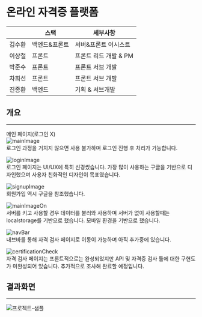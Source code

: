 # 온라인 자격증 플랫폼

||스택|세부사항|
|------|---|---|
|김수환|백엔드&프론트|서버&프론트 어시스트|
|이상철|프론트|프론트 리드 개발 & PM|
|박준수|프론트|프론트 서브 개발|
|차희선|프론트|프론트 서브 개발|
|진종환|백엔드|기획 & 서브개발|

## 개요  
---
메인 페이지(로그인 X)  
![mainImage](/png/main_login_x.png)  
로그인 과정을 거치지 않으면 사용 불가하며 로그인 진행 후 처리가 가능합니다.  

![loginImage](/png/login.png)  
로그인 페이지는 UI/UX에 특히 신경썼습니다. 가장 많이 사용하는 구글을 기반으로 디자인했으며 사용자 친화적인 디자인이 목표였습니다.  

![signupImage](/png/SignUp.png)  
회원가입 역시 구글을 참조했습니다.  

![mainImageOn](/png/main.png)  
서버를 키고 사용할 경우 데이터를 불러와 사용하며 서버가 없이 사용할때는 localstorage를 기반으로 했습니다. 모바일 환경을 기반으로 했습니다.  

![navBar](/png/navBar.png)  
내브바를 통해 자격 검사 페이지로 이동이 가능하며 아직 추가중에 있습니다.  

![certificationCheck](/png/certificationCheck.png)  
자격 검사 페이지는 프론트적으로는 완성되었지만 API 및 자격증 검사 툴에 대한 구현도가 미완성되어 있습니다. 추가적으로 조사해 완료할 예정입니다.  

## 결과화면  
---
![프로젝트-샘플](https://user-images.githubusercontent.com/48269420/186441996-8e9b2d37-a3ad-4ef7-b23e-67697fa9baff.gif)  